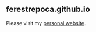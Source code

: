 ## ferestrepoca.github.io
Please visit my [personal website](http://dis.unal.edu.co/~ferestrepoca/).
